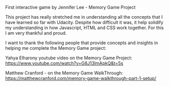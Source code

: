 First interactive game by Jennifer Lee - Memory Game Project 

This project has really stretched me in understanding all the concepts that I have learned so far with Udacity.  Despite how difficult it was, it help solidify my understanding in how Javascript, HTML and CSS work together. For this I am very thankful and proud. 

I want to thank the following people that provide concepts and insights in helping me complete the Memory Game project:

Yahya Elharony youtube video on the Memory Game Project:
https://www.youtube.com/watch?v=G8J13lmApkQ&t=5s

Matthew Cranford - on the Memory Game WalkThrough:
https://matthewcranford.com/memory-game-walkthrough-part-1-setup/


